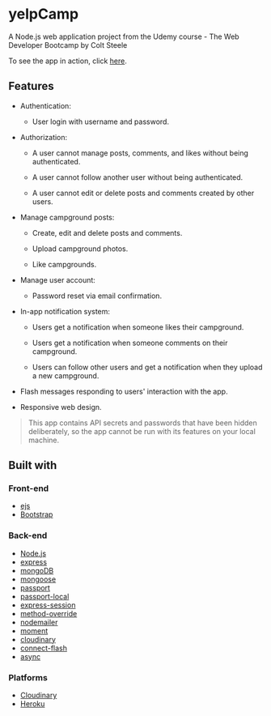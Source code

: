 # yelpCamp
A Node.js web application project from the Udemy course - The Web Developer Bootcamp by Colt Steele

To see the app in action, click [here](https://salty-oasis-67330.herokuapp.com/).

## Features

* Authentication:
  
  * User login with username and password.

* Authorization:

  * A user cannot manage posts, comments, and likes without being authenticated.
  
  * A user cannot follow another user without being authenticated.

  * A user cannot edit or delete posts and comments created by other users.

* Manage campground posts:

  * Create, edit and delete posts and comments.

  * Upload campground photos.
  
  * Like campgrounds.

* Manage user account:

  * Password reset via email confirmation.

* In-app notification system:

  * Users get a notification when someone likes their campground.
  
  * Users get a notification when someone comments on their campground.
  
  * Users can follow other users and get a notification when they upload a new campground.
  
* Flash messages responding to users' interaction with the app.

* Responsive web design.

 
> This app contains API secrets and passwords that have been hidden deliberately, so the app cannot be run with its features on your local machine.

## Built with

### Front-end

* [ejs](http://ejs.co/)
* [Bootstrap](https://getbootstrap.com/docs/3.3/)

### Back-end

* [Node.js](https://nodejs.org/en/)
* [express](https://expressjs.com/)
* [mongoDB](https://www.mongodb.com/)
* [mongoose](http://mongoosejs.com/)
* [passport](http://www.passportjs.org/)
* [passport-local](https://github.com/jaredhanson/passport-local#passport-local)
* [express-session](https://github.com/expressjs/session#express-session)
* [method-override](https://github.com/expressjs/method-override#method-override)
* [nodemailer](https://nodemailer.com/about/)
* [moment](https://momentjs.com/)
* [cloudinary](https://cloudinary.com/)
* [connect-flash](https://github.com/jaredhanson/connect-flash#connect-flash)
* [async](http://caolan.github.io/async/)

### Platforms

* [Cloudinary](https://cloudinary.com/)
* [Heroku](https://www.heroku.com/)
